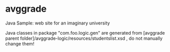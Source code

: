 # avggrade
Java Sample: web site for an imaginary university

Java classes in package "com.foo.logic.gen" are generated from [avggrade parent folder]/avggrade-logic/resources/studentslist.xsd , do not manually change them!